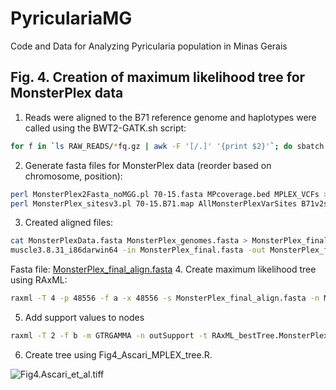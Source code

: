 # PyriculariaMG
Code and Data for Analyzing Pyricularia population in Minas Gerais


## Fig. 4. Creation of maximum likelihood tree for MonsterPlex data

1. Reads were aligned to the B71 reference genome and haplotypes were called using the BWT2-GATK.sh script:
```bash
for f in `ls RAW_READS/*fq.gz | awk -F '[/.]' '{print $2}'`; do sbatch $script/BWT2-GATK.sh 70-15.fasta RAW_READS $f; done
```
2. Generate fasta files for MonsterPlex data (reorder based on chromosome, position):
```bash
perl MonsterPlex2Fasta_noMGG.pl 70-15.fasta MPcoverage.bed MPLEX_VCFs > MonsterPlexData.fasta
perl MonsterPlex_sitesv3.pl 70-15.B71.map AllMonsterPlexVarSites B71v2sh_SNPs > MonsterPlex_genomes.fasta
```
3. Created aligned files:
```bash
cat MonsterPlexData.fasta MonsterPlex_genomes.fasta > MonsterPlex_final.fasta
muscle3.8.31_i86darwin64 -in MonsterPlex_final.fasta -out MonsterPlex_final_align.fasta
```
Fasta file: [MonsterPlex_final_align.fasta](/data/MonsterPlex_final_align.fasta)
4. Create maximum likelihood tree using RAxML:
```bash
raxml -T 4 -p 48556 -f a -x 48556 -s MonsterPlex_final_align.fasta -n MonsterPlex_final_align.raxml -m GTRGAMMA -# 100
```
5. Add support values to nodes
```bash
raxml -T 2 -f b -m GTRGAMMA -n outSupport -t RAxML_bestTree.MonsterPlex_final_align.raxml -z RAxML_bootstrap.MonsterPlex_final_align.raxml
```
6. Create tree using Fig4_Ascari_MPLEX_tree.R.

![Fig4.Ascari_et_al.tiff](/data/Fig4.Ascari_et_al.tiff)
